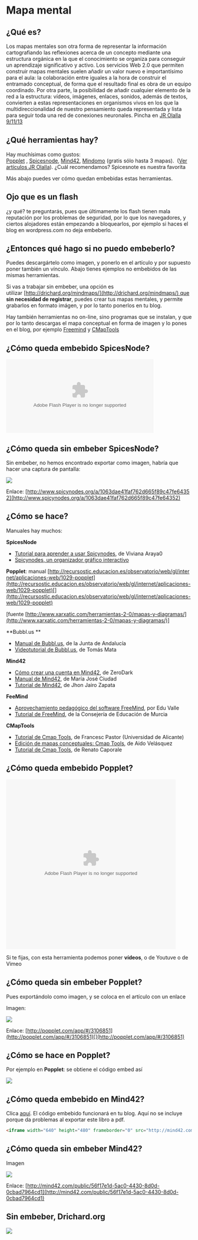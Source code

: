 
# Mapa mental

## ¿Qué es?

Los mapas mentales son otra forma de representar la información cartografiando las reflexiones acerca de un concepto mediante una estructura orgánica en la que el conocimiento se organiza para conseguir un aprendizaje significativo y activo.
Los servicios Web 2.0 que permiten construir mapas mentales suelen añadir un valor nuevo e importantísimo para el aula: la colaboración entre iguales a la hora de construir el entramado conceptual, de forma que el resultado final es obra de un equipo coordinado. Por otra parte, la posibilidad de añadir cualquier elemento de la red a la estructura: vídeos, imágenes, enlaces, sonidos, además de textos, convierten a estas representaciones en organismos vivos en los que la multidireccionalidad de nuestro pensamiento queda representada y lista para seguir toda una red de conexiones neuronales. Pincha en [JR Olalla 9/11/13](http://jr2punto0.blogspot.com.es/2013/11/mapas-mentales.html)

## ¿Qué herramientas hay?

Hay muchísimas como gustos: [Popplet](http://popplet.com/) , [Spicesnode](http://www.spicynodes.org/), [Mind42](http://mind42.com/), [Mindomo](https://www.mindomo.com/es/) (gratis sólo hasta 3 mapas).  ([Ver artículos JR Olalla](http://jr2punto0.blogspot.com.es/search/label/mapas%20conceptuales)). ¿Cuál recomendamos? Spicesnote es nuestra favorita

Más abajo puedes ver cómo quedan embebidas estas herramientas.

## Ojo que es un flash

¿y qué? te preguntarás, pues que últimamente los flash tienen mala reputación por los problemas de seguridad, por lo que los navegadores, y ciertos alojadores están empezando a bloquearlos, por ejemplo si haces el blog en wordpress.com no deja embeberlo.

## ¿Entonces qué hago si no puedo embeberlo?

Puedes descargártelo como imagen, y ponerlo en el artículo y por supuesto poner también un vínculo. Abajo tienes ejemplos no embebidos de las mismas herramientas.

Si vas a trabajar sin embeber, una opción es utilizar [http://drichard.org/mindmaps/](http://drichard.org/mindmaps/) que **sin necesidad de registrar**, puedes crear tus mapas mentales, y permite grabarlos en formato imágen, y por lo tanto ponerlos en tu blog.

Hay también herramientas no on-line, sino programas que se instalan, y que por lo tanto descargas el mapa conceptual en forma de imagen y lo pones en el blog, por ejemplo [Freemind](http://freemind.sourceforge.net/wiki/index.php/Main_Page) y [CMapTools](http://cmap.ihmc.us/) 

## 

## ¿Cómo queda embebido SpicesNode?

<object type="application/x-shockwave-flash" data="http://media.spicynodes.org/display.swf?id=1063dae41faf762d665f89c47fe64352" id="spicynodesViewer" width="400" height="200"><param name="scalemode" value="showall"></param><param name="allowFullScreen" value="true"></param><param name="wmode" value="opaque"></param><param name="quality" value="high"></param><param name="allowScriptAccess" value="always"></param><param name="src" value="http://media.spicynodes.org/display.swf?id=1063dae41faf762d665f89c47fe64352"></param><param name="allowfullscreen" value="true"></param><param name="allowscriptaccess" value="always"></param><param name="pluginspage" value="http://www.macromedia.com/go/getflashplayer"></param></object>

## ¿Cómo queda sin embeber SpicesNode?

Sin embeber, no hemos encontrado exportar como imagen, habría que hacer una captura de pantalla:

![](img/cateduspicesnode.png)

Enlace: [http://www.spicynodes.org/a/1063dae41faf762d665f89c47fe64352](http://www.spicynodes.org/a/1063dae41faf762d665f89c47fe64352)

## ¿Cómo se hace?

Manuales hay muchos:

**SpicesNode**

- [Tutorial para aprender a usar Spicynodes](http://www.slideboom.com/presentations/136537), de Viviana Araya0
- [Spicynodes, un organizador gráfico interactivo](http://www.slideshare.net/santiav/spicynodes-5874559)

**Popplet**: manual [http://recursostic.educacion.es/observatorio/web/gl/internet/aplicaciones-web/1029-popplet](http://recursostic.educacion.es/observatorio/web/gl/internet/aplicaciones-web/1029-popplet)[](http://recursostic.educacion.es/observatorio/web/gl/internet/aplicaciones-web/1029-popplet)

[fuente [http://www.xarxatic.com/herramientas-2-0/mapas-y-diagramas/](http://www.xarxatic.com/herramientas-2-0/mapas-y-diagramas/)]

**Bubbl.us **

- [Manual de Bubbl.us](http://www.google.es/url?sa=t&amp;source=web&amp;cd=1&amp;ved=0CBgQFjAA&amp;url=http%3A%2F%2Fwww.juntadeandalucia.es%2Faverroes%2Fcentros-tic%2F11007922%2Fhelvia%2Fsitio%2Fupload%2FmanualBubblus_1.pdf&amp;rct=j&amp;q=manual%20bubbl.us&amp;ei=tUIZTuqdFIuMswa15LHADw&amp;usg=AFQjCNFVzNY9OA11VeJxmZB1XvS7__FRRQ&amp;cad=rja), de la Junta de Andalucía
- [Videotutorial de Bubbl.us](http://webs.ono.com/tomas.seneca/bubbl/bubbl.html), de Tomás Mata

**Mind42**

- [Cómo crear una cuenta en Mind42](http://www.slideshare.net/ZeroDark/manual-de-min42), de ZeroDark
- [Manual de Mind42](http://es.scribd.com/doc/30862212/Manual-Mind42), de María José Ciudad
- [Tutorial de Mind42](http://es.calameo.com/read/0005765212f065a90f10a), de Jhon Jairo Zapata

**FeeMind**

- [Aprovechamiento pedagógico del software FreeMind](http://www.slideshare.net/edu140271/tutorial-freemind), por Edu Valle
- [Tutorial de FreeMind](http://teleformacion.carm.es/moodle/mod/resource/view.php?id=55691), de la Consejería de Educación de Murcia

**CMapTools**

- [Tutorial de Cmap Tools](http://www.google.es/url?sa=t&amp;source=web&amp;cd=1&amp;sqi=2&amp;ved=0CCEQFjAA&amp;url=http%3A%2F%2Fwww.iered.org%2Fcmapserver%2Fservlet%2FSBReadResourceServlet%3Frid%3D1239999961281_1603882765_101253&amp;rct=j&amp;q=cmaptools%20tutorial&amp;ei=7e40TvqwCoXm-gbX2-yTDQ&amp;usg=AFQjCNFeXUebgSZc7zvEcPV724Dj48AMzA&amp;cad=rja), de Francesc Pastor (Universidad de Alicante)
- [Edición de mapas conceptuales: Cmap Tools](http://es.scribd.com/doc/2465505/Edicion-de-mapas-conceptuales-Cmap-Tools), de Aido Velásquez
- [Tutorial de Cmap Tools](http://issuu.com/colegio776/docs/tutorialcmaptools), de Renato Caporale

## ¿Cómo queda embebido Popplet?



<object type="application/x-shockwave-flash" data="http://popplet.com/app/Popplet_Alpha.swf?page_id=3106851&amp;em=1" width="460" height="460"><param name="allowFullScreen" value="true"></param><param name="allowscriptaccess" value="always"></param><param name="src" value="http://popplet.com/app/Popplet_Alpha.swf?page_id=3106851&amp;em=1"></param><param name="allowfullscreen" value="false"></param></object>

Si te fijas, con esta herramienta podemos poner **vídeos**, o de Youtuve o de Vimeo

## ¿Cómo queda sin embeber Popplet?

Pues exportándolo como imagen, y se coloca en el artículo con un enlace

Imagen:

![](img/poppletcatedu.png)

Enlace: [http://popplet.com/app/#/3106851](http://popplet.com/app/#/3106851)[](http://popplet.com/app/#/3106851)

## ¿Cómo se hace en Popplet?

Por ejemplo en **Popplet**: se obtiene el código embed así

![](img/embebidoPopplet.png)

## ¿Cómo queda embebido en Mind42?

Clica [aquí](http://mind42.com/mindmap/56f17e1d-5ac0-4430-8d0d-0cbad7964cd1). El código embebido funcionará en tu blog. Aquí no se incluye porque da problemas al exportar este libro a pdf.

```html
<iframe width="640" height="480" frameborder="0" src="http://mind42.com/mindmap/56f17e1d-5ac0-4430-8d0d-0cbad7964cd1?rel=embed"></iframe>
```

## ¿Cómo queda sin embeber Mind42?

Imagen

![](img/mind42catedu.png)

Enlace: [http://mind42.com/public/56f17e1d-5ac0-4430-8d0d-0cbad7964cd1](http://mind42.com/public/56f17e1d-5ac0-4430-8d0d-0cbad7964cd1)

## Sin embeber, Drichard.org

![](img/catedudrichard.png)

